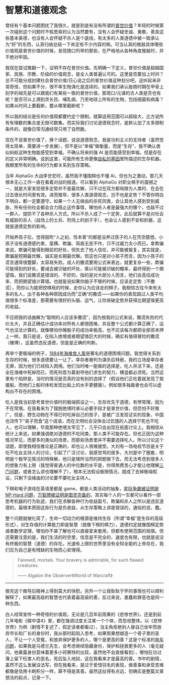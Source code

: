 # 智慧和道德观念

曾经有个基本问题困扰了我很久，就是到底有没有所谓的[普世价值](https://zh.wikipedia.org/wiki/%E6%99%AE%E4%B8%96%E5%83%B9%E5%80%BC)？年轻的时候第一次碰到这个问题时不假思索的认为当然要有，没有人会怀疑忠诚、勇敢、善良这些基本美德，也没有人会怀疑不杀人是个底线，有太多的人类道德中被一致承认为“好”的东西，认真归纳总结一下肯定有不少内容的嘛。可当认真的推敲具体哪些价值观是普世价值的时候，发现随口列举的那些，在严格地从各种角度推敲时，并不绝对牢固。

我现在尝试推翻一下，证明不存在普世价值。先明确一下定义，普世价值是超越国家、民族、宗教、阶级的价值观念，是全人类普遍认可的。这里是否要加上时间？总不可能分成封建社会普世价值/日心说之后的普世价值这种划分吧，这听起来非常奇怪，但如果不分，很不幸生物演化是连续的，如果我们承认殷商时期在甲骨上刻字的祖先是可以跟我们有某些一致的普世价值，那周口/元谋的古人类是否也有呢？是否可以上溯到灵长目、哺乳纲、乃至地球上所有的生物，包括细菌和病毒？如果从时间上要截断，要从哪里截断呢？

所以我的结论是任何价值观都要约定个限制，就算适用范围可以超级大，比方说所有有理数的集合是无限可数集。而实际我们讨论道德观念时，是默认加了太多限制条件的，就像日常沟通经常只用了自然数。

现在不说普世价值了，换个话题，说说道德观念，我是功利主义的支持者（虽然觉得太简单，需要进一步发展），但不是以“幸福”做衡量，而是“生存”，我不确认类似蚂蚁这种生物能感受到幸福，不确认将来的强 AI 是否能感受到幸福，但是存在的定义非常明确。说到这里，可能所有生命更像[自私的基因](https://zh.wikipedia.org/wiki/%E8%87%AA%E7%A7%81%E7%9A%84%E5%9F%BA%E5%9B%A0)里所描述的生存机器。我眼里所有的生命的行为都关系到生存策略。

当年 AlphaGo 大战李世乭时，虽然我不懂围棋也不懂 AI，但也为之激动，那几天根本无心工作一直在看着对战的报道。可以看到 AlphaGo 对职业棋手的震撼之一，就是大家发现很多定势并不是最优解，只不过在双方都局限为人类时、在会在过去很长时间里有效。进而推导，很多人类道德观念，岂不也是定势？不管你明白不明白，都一定要遵守。如果一个人无缘由的杀死同类，会让其他人感到受到威胁，所有任何社会都会合力阻止这件事情，哪怕杀人者是最强大的哪个，也敌不过一群人、提防不了各种杀人方式。所以不杀人成了一个定势，此后就算不是对社会有威胁的杀人（战场上的士兵、刑场上的刽子手），也会让人感到不安和折磨，这就是道德定势的影响。

开始养孩子后，觉得鼓吹“人之初，性本善”的都是没养过孩子的人在凭空臆想。小孩子没有道德感约束，蛮横、欺骗、简直无恶不作，只不过威力太小而已。拿欺骗来说，欺骗可能得到眼前的好处，但失去了他人信任，并可能被报复，其实就是，欺骗是短期最优解，诚实是长期最优解。但这也只是对小孩子而言，因为小孩子的谎言通常很蹩脚，太容易失败。成人的撒谎要用公式来表达，就更复杂一些，欺骗可能得到的好处，要减去被识破的坏处，乘以可能被识破的概率，最终得到一个期望值。我们说撒谎是错误的、不好的，指的是对大部分人而言，他们会高估成功率、而把期望值计算错。也就是说如果你脑子不够的时候，应该走定势（不撒谎），而你认为能把控棋局的时候，走你认为应该走的棋子。我相信古往今来有太多的名人，出于各种各种原因成功而“正确”的撒谎——如果你的表现超过人类平均值很多个标准差，那需要有很好的头脑、运气，让你突破定势并获得比期望值更高的收益。

不应把我的话曲解为“聪明的人应该多撒谎”，因为按我的公式来说，撒谎失败的代价太大，并且正确估计成功率对所有人都很困难，并且整个公式都计算正确了，运气也没法计算的。就像哪怕你赌骰子的成功率极高，也不应该每次都把全部资本押上一样。我只是说，在陷入绝境或者期望值巨大的时候，确实有值得冒险的撒谎（赌博），这虽然违反道德，但是是正确的判断。

再举个更极端的例子，[1884年海难食人案](https://zh.wikipedia.org/wiki/%E5%A5%B3%E7%8E%8B%E8%AF%89%E6%9D%9C%E5%BE%B7%E5%88%A9%E4%B8%8E%E6%96%AF%E8%92%82%E8%8A%AC%E6%A1%88)是著名的道德困境问题。我觉得关系到生存的时候，很多道德要让一让了。幸存者被判为谋杀后特赦，我的立场是幸存者无罪，因为他们已经陷入困境。他们当时唯一能做的选择是，吃人并活下来，还是全在海难中死掉而已，而死刑意为着剥夺他们求生的努力，横竖都必须死。当然这里有个陷阱是，当时的情况是否真的没有别的选择了（假设他们正吃着就发现了救援船，而他们上船时体检发现比船上的水手更健康）。例如很多独裁者也会可以虚构出不存在的困境。

吃人是我当初思考普世价值时的极端假设之一，生存优先于道德，有悖常理，因为不在常境。在我看来为了摆脱绝境时承认必要手段才是普世价值，但恐怕不好推广。但是，野生动物在不得已时吃掉自己的孩子，是被广泛发现证实的现象，中国也流传下“易子而食”这个成语，而在文明社会没体会过饥饿的人选择宁死也不吃人，也可以理解，毕竟那种绝境太罕见了，几乎只会出现在纸面讨论上。我相信从统计上来说，如果强调绝对道德的不吃同类，那人类不可能存在。但也正因为这种情况罕见，而更多的类似的场景，而那些场景里并不需要选择吃人。所以讨论这个话题，即使我相信推论是正确的，却也让人很难接受。大刘有一场电视节目是关于吃不吃女主持人的讨论，引起了广泛讨论，我感觉骂的居多，大刘是中了圈套，明明是个极罕见情况的特殊解，他只是理所当然的把题做下去，而无法考虑到很多人的想象力有上限（我觉得普通人的中位数的水平是，你得煞费苦心才能让他理解[三门问题](https://zh.wikipedia.org/wiki/%E8%92%99%E6%8F%90%E9%9C%8D%E7%88%BE%E5%95%8F%E9%A1%8C)，或者怎么讲也理解不了），根本无法假设极限情况，就成了去掉极端假设，只剩下没缘由的讨论要不要吃女主持人。

下棋和电子游戏在英语里都是 game，都是人类活动的抽象，[星际争霸被证明是 NP-Hard 问题](https://arxiv.org/pdf/1201.4995v4.pdf)、[万智牌被证明是图灵完备的](https://arxiv.org/pdf/1904.09828.pdf)，其实每个人的一生都可以看作一部思考机器的行为轨迹，我们在求解各种行为收益盈亏，欺骗和杀人之所以是违反道德的，最根本原因这些行为是负收益，从生存策略上讲是错误的，通俗的说，蠢。

整个问题就被化简了，生命一切动力的根源是维持生存（所谓“幸福”是生存的高级形式），对生存值的计算能力即是智慧（就像下棋的棋力），道德约定就像围棋定势或者数学定理，哪怕你不甚了解也可以直接拿来套用，但都有使用范围的局限。但还需要注意的是，我们生活的时空里，信息是不完全的、速度也有限，也就是说没有终极的智慧（道德）的存在。光速有上限的世界里没有全知全能的上帝存在，我们应为自己是有残缺的生物而心安理得。

> Farewell, mortals. Your bravery is admirable, for such flawed creatures.
>
> —— Algalon the Observer《World of Warcraft》

---

做完这个推导后精神上得到莫大的快慰。另外一个让我耿耿于怀的事情也可以顺利解释了，如果最高级的智慧也代表着最高级的善，反过来说，愚蠢和罪恶也是同一种东西。

白人经常宣传一种奇怪的价值观，无论是几百年前雨果的《悲惨世界》，还是到前几年电影《碟中谍4》里，都在强调过度关注某一个个体，而忽视整体。以《悲惨世界》为例（剧情不复述了，假定读者都看过），当主角拒绝别人替自己坐牢而放弃市长和厂长的身份时，我从那时起陷入思考，如果雨果想塑造一个骨子里的圣人，不让一个人受冤，和放弃保护更多的人，哪个是更高的善？这是个标准的[电车问题](https://zh.wikipedia.org/wiki/%E6%9C%89%E8%BD%A8%E7%94%B5%E8%BD%A6%E9%9A%BE%E9%A2%98)，如果我是马德兰先生，会考虑继续隐藏身份，保护和拯救更多的人（毫无疑问，他暴露身份意味着更多小珂赛特的出现，虽然他不会直接看到），哪怕在功过簿上留下枉害人的恶名，死后坠入地狱，这在我看来才是最高的善。书中的剧情，虽然不这么发展没法写，但在我看来，是过于爱惜羽毛的表现，做善事和承受苦难都像是信用卡刷积分一样，算不得是真善。虽然这扯得有点远，但确实是整篇文章想法的起点，记录一下。
